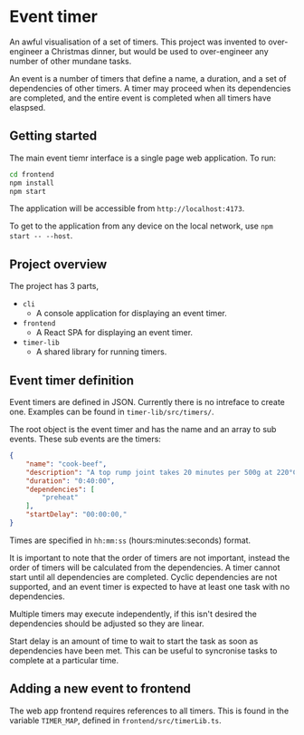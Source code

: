 # Event timer

An awful visualisation of a set of timers. This project was invented to over-engineer a Christmas dinner,
but would be used to over-engineer any number of other mundane tasks.

An event is a number of timers that define a name, a duration, and a set of dependencies of other timers.
A timer may proceed when its dependencies are completed, and the entire event is completed when all timers
have elaspsed.

## Getting started

The main event tiemr interface is a single page web application. To run:

```bash
cd frontend
npm install
npm start
```

The application will be accessible from `http://localhost:4173`.

To get to the application from any device on the local network, use `npm start -- --host`.

## Project overview

The project has 3 parts,

* `cli`
    * A console application for displaying an event timer.
* `frontend`
    * A React SPA for displaying an event timer.
* `timer-lib`
    * A shared library for running timers.

## Event timer definition

Event timers are defined in JSON. Currently there is no intreface to create one. Examples can be found in
`timer-lib/src/timers/`.

The root object is the event timer and has the name and an array to sub events. These sub events are the timers:

```json
{
    "name": "cook-beef",
    "description": "A top rump joint takes 20 minutes per 500g at 220°C. It should rest for 35 minutes with foil.",
    "duration": "0:40:00",
    "dependencies": [
        "preheat"
    ],
    "startDelay": "00:00:00,"
}
```

Times are specified in `hh:mm:ss` (hours:minutes:seconds) format.

It is important to note that the order of timers are not important, instead the order of timers will be calculated
from the dependencies. A timer cannot start until all dependencies are completed. Cyclic dependencies are not
supported, and an event timer is expected to have at least one task with no dependencies.

Multiple timers may execute independently, if this isn't desired the dependencies should be adjusted so they are
linear.

Start delay is an amount of time to wait to start the task as soon as dependencies have been met. This can be
useful to syncronise tasks to complete at a particular time.

## Adding a new event to frontend

The web app frontend requires references to all timers. This is found in the variable `TIMER_MAP`, defined in
`frontend/src/timerLib.ts`.

